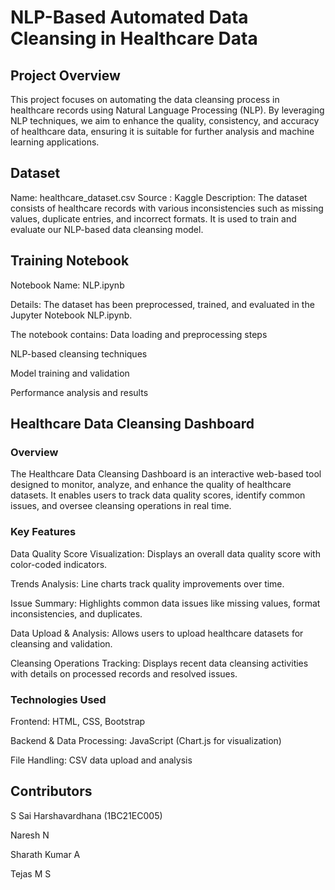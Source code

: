 # NLP-Based Automated Data Cleansing in Healthcare Data

## Project Overview
This project focuses on automating the data cleansing process in healthcare records using Natural Language Processing (NLP). By leveraging NLP techniques, we aim to enhance the quality, consistency, and accuracy of healthcare data, ensuring it is suitable for further analysis and machine learning applications.

## Dataset
Name: healthcare_dataset.csv
Source : Kaggle
Description: The dataset consists of healthcare records with various inconsistencies such as missing values, duplicate entries, and incorrect formats. It is used to train and evaluate our NLP-based data cleansing model.

## Training Notebook
Notebook Name: NLP.ipynb

Details: The dataset has been preprocessed, trained, and evaluated in the Jupyter Notebook NLP.ipynb. 

The notebook contains:
Data loading and preprocessing steps

NLP-based cleansing techniques

Model training and validation

Performance analysis and results

## Healthcare Data Cleansing Dashboard

### Overview

The Healthcare Data Cleansing Dashboard is an interactive web-based tool designed to monitor, analyze, and enhance the quality of healthcare datasets. It enables users to track data quality scores, identify common issues, and oversee cleansing operations in real time.


### Key Features

Data Quality Score Visualization: Displays an overall data quality score with color-coded indicators.

Trends Analysis: Line charts track quality improvements over time.

Issue Summary: Highlights common data issues like missing values, format inconsistencies, and duplicates.

Data Upload & Analysis: Allows users to upload healthcare datasets for cleansing and validation.

Cleansing Operations Tracking: Displays recent data cleansing activities with details on processed records and resolved issues.


### Technologies Used

Frontend: HTML, CSS, Bootstrap

Backend & Data Processing: JavaScript (Chart.js for visualization)

File Handling: CSV data upload and analysis

## Contributors
S Sai Harshavardhana (1BC21EC005)

Naresh N

Sharath Kumar A 

Tejas M S
